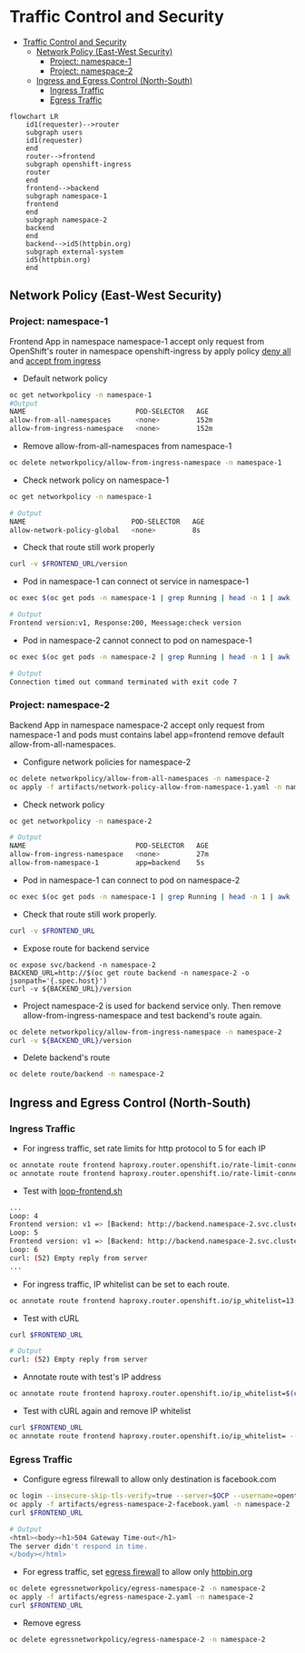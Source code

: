 # Traffic Control and Security
<!-- TOC -->

- [Traffic Control and Security](#traffic-control-and-security)
  - [Network Policy (East-West Security)](#network-policy-east-west-security)
    - [Project: namespace-1](#project-namespace-1)
    - [Project: namespace-2](#project-namespace-2)
  - [Ingress and Egress Control (North-South)](#ingress-and-egress-control-north-south)
    - [Ingress Traffic](#ingress-traffic)
    - [Egress Traffic](#egress-traffic)

<!-- /TOC -->


```mermaid
flowchart LR
    id1(requester)-->router
    subgraph users
    id1(requester)
    end
    router-->frontend
    subgraph openshift-ingress
    router
    end
    frontend-->backend
    subgraph namespace-1
    frontend
    end
    subgraph namespace-2
    backend
    end
    backend-->id5(httpbin.org)
    subgraph external-system
    id5(httpbin.org)
    end
```

## Network Policy (East-West Security)

### Project: namespace-1

Frontend App in namespace namespace-1 accept only request from OpenShift's router in namespace openshift-ingress by apply policy [deny all](artifacts/network-policy-deny-from-all.yaml) and [accept from ingress](artifacts/network-policy-allow-network-policy-global.yaml)

- Default network policy
```bash
oc get networkpolicy -n namespace-1
#Output
NAME                           POD-SELECTOR   AGE
allow-from-all-namespaces      <none>         152m
allow-from-ingress-namespace   <none>         152m
```
- Remove allow-from-all-namespaces from namespace-1
```bash
oc delete networkpolicy/allow-from-ingress-namespace -n namespace-1
```
<!-- - Apply network policy to default with [network-policy-deny-from-all.yaml](artifacts/network-policy-deny-from-all.yaml)
```bash
oc apply -f artifacts/network-policy-deny-from-all.yaml -n namespace-1
oc apply -f artifacts/allow-network-policy-global.yaml -n namespace-1
```
- Sample of apply network policy by RESTful API
```bash
TOKEN=$(oc whoami -t)
curl --verbose --insecure --location --request POST ${OCP}'/apis/networking.k8s.io/v1/namespaces/namespace-1/networkpolicies' \
--header 'Accept: application/json' \
--header 'Content-Type: application/json' \
--header 'Authorization: Bearer '${TOKEN} \
--data-raw '{
    "apiVersion": "networking.k8s.io/v1",
    "kind": "NetworkPolicy",
    "metadata": {
        "name": "deny-from-all"    },
    "spec": {
        "podSelector": {},
        "policyTypes": [
            "Ingress"
        ]
    }
}'
curl --verbose --insecure --location --request POST ${OCP}'/apis/networking.k8s.io/v1/namespaces/namespace-1/networkpolicies' \
--header 'Accept: application/json' \
--header 'Content-Type: application/json' \
--header 'Authorization: Bearer '${TOKEN} \
--data-raw '{
  "apiVersion": "networking.k8s.io/v1",
  "kind": "NetworkPolicy",
  "metadata": {
    "name": "allow-network-policy-global"
  },
  "spec": {
    "podSelector": {},
    "ingress": [
      {
        "from": [
          {
            "namespaceSelector": {
              "matchLabels": {
                "network-policy": "global"
              }
            }
          }
        ]
      }
    ],
    "policyTypes": [
      "Ingress"
    ]
  }
}' -->
- Check network policy on namespace-1
```bash
oc get networkpolicy -n namespace-1

# Output
NAME                          POD-SELECTOR   AGE
allow-network-policy-global   <none>         8s
```
- Check that route still work properly
```bash
curl -v $FRONTEND_URL/version
```
- Pod in namespace-1 can connect ot service in namespace-1
```bash
oc exec $(oc get pods -n namespace-1 | grep Running | head -n 1 | awk '{print $1}') -n namespace-1 -- curl http://frontend.namespace-1.svc.cluster.local:8080/version

# Output
Frontend version:v1, Response:200, Meessage:check version
```
- Pod in namespace-2 cannot connect to pod on namespace-1
```bash
oc exec $(oc get pods -n namespace-2 | grep Running | head -n 1 | awk '{print $1}') -n namespace-2 -- curl http://frontend.namespace-1.svc.cluster.local:8080/version

# Output
Connection timed out command terminated with exit code 7
```

### Project: namespace-2

Backend App in namespace namespace-2 accept only request from namespace-1 and pods must contains label app=frontend remove default allow-from-all-namespaces.

- Configure network policies for namespace-2
```bash
oc delete networkpolicy/allow-from-all-namespaces -n namespace-2
oc apply -f artifacts/network-policy-allow-from-namespace-1.yaml -n namespace-2
```
- Check network policy
```bash
oc get networkpolicy -n namespace-2

# Output
NAME                           POD-SELECTOR   AGE
allow-from-ingress-namespace   <none>         27m
allow-from-namespace-1         app=backend    5s
```

- Pod in namespace-1 can connect to pod on namespace-2
```bash
oc exec $(oc get pods -n namespace-1 | grep Running | head -n 1 | awk '{print $1}') -n namespace-1 -- curl http://backend.namespace-2.svc.cluster.local:8080/version
```
- Check that route still work properly.
```bash
curl -v $FRONTEND_URL
```
- Expose route for backend service
```
oc expose svc/backend -n namespace-2
BACKEND_URL=http://$(oc get route backend -n namespace-2 -o jsonpath='{.spec.host}')
curl -v ${BACKEND_URL}/version
```
- Project namespace-2 is used for backend service only. Then remove allow-from-ingress-namespace and test backend's route again.
```bash
oc delete networkpolicy/allow-from-ingress-namespace -n namespace-2
curl -v ${BACKEND_URL}/version
```
- Delete backend's route
```bash
oc delete route/backend -n namespace-2
```

## Ingress and Egress Control (North-South)

### Ingress Traffic
- For ingress traffic, set rate limits for http protocol to 5 for each IP
```bash
oc annotate route frontend haproxy.router.openshift.io/rate-limit-connections=true -n namespace-1
oc annotate route frontend haproxy.router.openshift.io/rate-limit-connections.rate-http=5 -n namespace-1
```
- Test with [loop-frontend.sh](scripts/loop-frontend.sh)
```bash
...
Loop: 4
Frontend version: v1 => [Backend: http://backend.namespace-2.svc.cluster.local:8080, Response: 200, Body: Backend version:v1, Response:200, Host:backend-1-6gzdw, Status:200, Message: Hello, World]
Loop: 5
Frontend version: v1 => [Backend: http://backend.namespace-2.svc.cluster.local:8080, Response: 200, Body: Backend version:v1, Response:200, Host:backend-1-6gzdw, Status:200, Message: Hello, World]
Loop: 6
curl: (52) Empty reply from server
...
```
- For ingress traffic, IP whitelist can be set to each route.
```bash
oc annotate route frontend haproxy.router.openshift.io/ip_whitelist=13.52.0.0/16 -n namespace-1
```
- Test with cURL
```bash
curl $FRONTEND_URL

# Output
curl: (52) Empty reply from server
```
- Annotate route with test's IP address
```bash
oc annotate route frontend haproxy.router.openshift.io/ip_whitelist=$(curl http://ident.me) --overwrite -n namespace-1
```
- Test with cURL again and remove IP whitelist
```bash
curl $FRONTEND_URL
oc annotate route frontend haproxy.router.openshift.io/ip_whitelist= --overwrite -n namespace-1
```
### Egress Traffic
- Configure egress filrewall to allow only destination is facebook.com
```bash
oc login --insecure-skip-tls-verify=true --server=$OCP --username=opentlc-mgr
oc apply -f artifacts/egress-namespace-2-facebook.yaml -n namespace-2
curl $FRONTEND_URL

# Output
<html><body><h1>504 Gateway Time-out</h1>
The server didn't respond in time.
</body></html>
```
- For egress traffic, set [egress firewall](artifacts/egress-namespace-2.yaml) to allow only [httpbin.org](https://httpbin.org)
```bash
oc delete egressnetworkpolicy/egress-namespace-2 -n namespace-2
oc apply -f artifacts/egress-namespace-2.yaml -n namespace-2
curl $FRONTEND_URL
```
- Remove egress 
```bash
oc delete egressnetworkpolicy/egress-namespace-2 -n namespace-2
```
